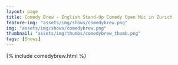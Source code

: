 ```yaml
---
layout: page
title: Comedy Brew - English Stand-Up Comedy Open Mic in Zurich
feature-img: "assets/img/shows/comedybrew.png"
img: "assets/img/shows/comedybrew.png"
thumbnail: "assets/img/thumbs/comedybrew_thumb.png"
tags: [Shows]
---
```


{% include comedybrew.html %}